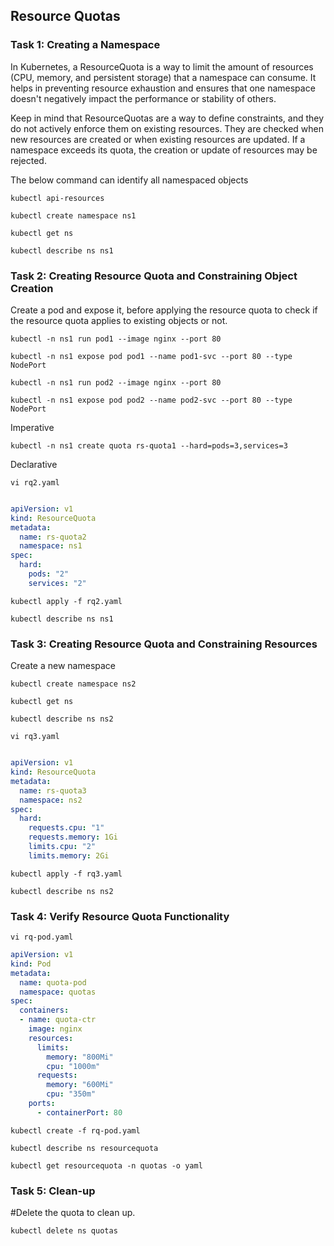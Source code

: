 ## Resource Quotas

### Task 1: Creating a Namespace

In Kubernetes, a ResourceQuota is a way to limit the amount of resources (CPU, memory, and persistent storage) that a namespace can consume. It helps in preventing resource exhaustion and ensures that one namespace doesn't negatively impact the performance or stability of others.

Keep in mind that ResourceQuotas are a way to define constraints, and they do not actively enforce them on existing resources. They are checked when new resources are created or when existing resources are updated. If a namespace exceeds its quota, the creation or update of resources may be rejected.

The below command can identify all namespaced objects
```
kubectl api-resources
```
```
kubectl create namespace ns1
```
```
kubectl get ns
```
```
kubectl describe ns ns1
```


### Task 2: Creating Resource Quota and Constraining Object Creation

Create a pod and expose it, before applying the resource quota to check if the resource quota applies to existing objects or not.
```
kubectl -n ns1 run pod1 --image nginx --port 80
```
```
kubectl -n ns1 expose pod pod1 --name pod1-svc --port 80 --type NodePort
```
```
kubectl -n ns1 run pod2 --image nginx --port 80
```
```
kubectl -n ns1 expose pod pod2 --name pod2-svc --port 80 --type NodePort
```
Imperative 
```
kubectl -n ns1 create quota rs-quota1 --hard=pods=3,services=3
```
Declarative
```
vi rq2.yaml
```
```yaml

apiVersion: v1
kind: ResourceQuota
metadata:
  name: rs-quota2
  namespace: ns1
spec:
  hard:
    pods: "2"
    services: "2"

```
```
kubectl apply -f rq2.yaml
```
```
kubectl describe ns ns1
```

### Task 3: Creating Resource Quota and Constraining Resources

Create a new namespace
```
kubectl create namespace ns2
```
```
kubectl get ns
```
```
kubectl describe ns ns2
```
```
vi rq3.yaml
```
```yaml

apiVersion: v1
kind: ResourceQuota
metadata:
  name: rs-quota3
  namespace: ns2
spec:
  hard:
    requests.cpu: "1"
    requests.memory: 1Gi
    limits.cpu: "2"
    limits.memory: 2Gi
```
```
kubectl apply -f rq3.yaml
```
```
kubectl describe ns ns2
```

### Task 4: Verify Resource Quota Functionality
```
vi rq-pod.yaml
```
```yaml
apiVersion: v1
kind: Pod
metadata:
  name: quota-pod
  namespace: quotas
spec:
  containers:
  - name: quota-ctr
    image: nginx
    resources:
      limits:
        memory: "800Mi"
        cpu: "1000m"
      requests:
        memory: "600Mi"
        cpu: "350m"
    ports:
      - containerPort: 80
```
```	  
kubectl create -f rq-pod.yaml
```
```
kubectl describe ns resourcequota
```
```
kubectl get resourcequota -n quotas -o yaml
```

### Task 5: Clean-up

#Delete the quota to clean up.
```
kubectl delete ns quotas
```
